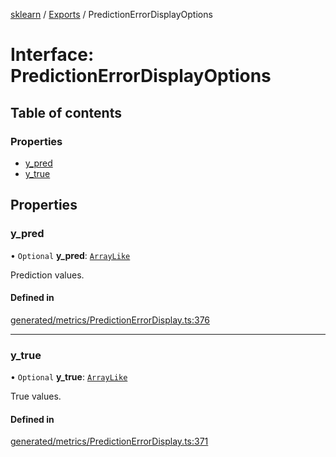 [sklearn](../readme.md) / [Exports](../modules.md) / PredictionErrorDisplayOptions

# Interface: PredictionErrorDisplayOptions

## Table of contents

### Properties

- [y\_pred](PredictionErrorDisplayOptions.md#y_pred)
- [y\_true](PredictionErrorDisplayOptions.md#y_true)

## Properties

### y\_pred

• `Optional` **y\_pred**: [`ArrayLike`](../modules.md#arraylike)

Prediction values.

#### Defined in

[generated/metrics/PredictionErrorDisplay.ts:376](https://github.com/transitive-bullshit/scikit-learn-ts/blob/367336a/packages/sklearn/src/generated/metrics/PredictionErrorDisplay.ts#L376)

___

### y\_true

• `Optional` **y\_true**: [`ArrayLike`](../modules.md#arraylike)

True values.

#### Defined in

[generated/metrics/PredictionErrorDisplay.ts:371](https://github.com/transitive-bullshit/scikit-learn-ts/blob/367336a/packages/sklearn/src/generated/metrics/PredictionErrorDisplay.ts#L371)
